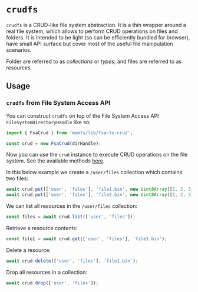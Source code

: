 # `crudfs`

`crudfs` is a CRUD-like file system abstraction. It is a thin wrapper around a
real file system, which allows to perform CRUD operations on files and folders.
It is intended to be light (so can be efficiently bundled for browser),
have small API surface but cover most of the useful file manipulation scenarios.

Folder are referred to as *collections* or *types*; and files are referred to as *resources*.


## Usage

### `crudfs` from File System Access API

You can construct `crudfs` on top of the File System Access API `FileSystemDirectoryHandle` like so:

```js
import { FsaCrud } from 'memfs/lib/fsa-to-crud';

const crud = new FsaCrud(dirHandle);
```

Now you can use the `crud` instance to execute CRUD operations on the file system.
See the available methods [here](../../src/crud/types.ts).

In this below example we create a `/user/files` collection which contains two files:

```js
await crud.put(['user', 'files'], 'file1.bin', new Uint8Array([1, 2, 3]));
await crud.put(['user', 'files'], 'file2.bin', new Uint8Array([1, 2, 3]));
```

We can list all resources in the `/user/files` collection:

```js
const files = await crud.list(['user', 'files']);
```

Retrieve a resource contents:

```js
const file1 = await crud.get(['user', 'files'], 'file1.bin');
```

Delete a resource:

```js
await crud.delete(['user', 'files'], 'file1.bin');
```

Drop all resources in a collection:

```js
await crud.drop(['user', 'files']);
```

